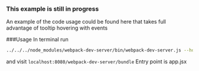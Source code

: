 ### This example is still in progress

An example of the code usage could be found here that takes full advantage of tooltip hovering with events 

###Usage
In terminal run
```bash
../../../node_modules/webpack-dev-server/bin/webpack-dev-server.js --hot
```
and visit ```localhost:8080/webpack-dev-server/bundle```
Entry point is app.jsx